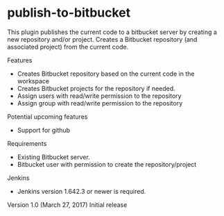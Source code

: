 # publish-to-bitbucket
This plugin publishes the current code to a bitbucket server by creating a new repository and/or project.
Creates a Bitbucket repository (and associated project) from the current code. 

Features
* Creates Bitbucket repository based on the current code in the workspace
* Creates Bitbucket projects for the repository if needed.
* Assign users with read/write permission to the repository
* Assign group with read/write permission to the repository

Potential upcoming features
* Support for github

Requirements
* Existing Bitbucket server.
* Bitbucket user with permission to create the repository/project

Jenkins
* Jenkins version 1.642.3 or newer is required.

Version 1.0 (March 27, 2017)
Initial release